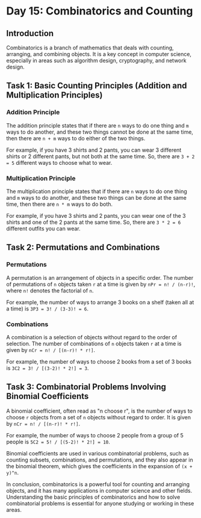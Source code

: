 # Day 15: Combinatorics and Counting

## Introduction
Combinatorics is a branch of mathematics that deals with counting, arranging, and combining objects. It is a key concept in computer science, especially in areas such as algorithm design, cryptography, and network design. 

## Task 1: Basic Counting Principles (Addition and Multiplication Principles)

### Addition Principle
The addition principle states that if there are `n` ways to do one thing and `m` ways to do another, and these two things cannot be done at the same time, then there are `n + m` ways to do either of the two things. 

For example, if you have 3 shirts and 2 pants, you can wear 3 different shirts or 2 different pants, but not both at the same time. So, there are `3 + 2 = 5` different ways to choose what to wear.

### Multiplication Principle
The multiplication principle states that if there are `n` ways to do one thing and `m` ways to do another, and these two things can be done at the same time, then there are `n * m` ways to do both. 

For example, if you have 3 shirts and 2 pants, you can wear one of the 3 shirts and one of the 2 pants at the same time. So, there are `3 * 2 = 6` different outfits you can wear.

## Task 2: Permutations and Combinations

### Permutations
A permutation is an arrangement of objects in a specific order. The number of permutations of `n` objects taken `r` at a time is given by `nPr = n! / (n-r)!`, where `n!` denotes the factorial of `n`.

For example, the number of ways to arrange 3 books on a shelf (taken all at a time) is `3P3 = 3! / (3-3)! = 6`.

### Combinations
A combination is a selection of objects without regard to the order of selection. The number of combinations of `n` objects taken `r` at a time is given by `nCr = n! / [(n-r)! * r!]`.

For example, the number of ways to choose 2 books from a set of 3 books is `3C2 = 3! / [(3-2)! * 2!] = 3`.

## Task 3: Combinatorial Problems Involving Binomial Coefficients

A binomial coefficient, often read as "n choose r", is the number of ways to choose `r` objects from a set of `n` objects without regard to order. It is given by `nCr = n! / [(n-r)! * r!]`.

For example, the number of ways to choose 2 people from a group of 5 people is `5C2 = 5! / [(5-2)! * 2!] = 10`.

Binomial coefficients are used in various combinatorial problems, such as counting subsets, combinations, and permutations, and they also appear in the binomial theorem, which gives the coefficients in the expansion of `(x + y)^n`.

In conclusion, combinatorics is a powerful tool for counting and arranging objects, and it has many applications in computer science and other fields. Understanding the basic principles of combinatorics and how to solve combinatorial problems is essential for anyone studying or working in these areas.
